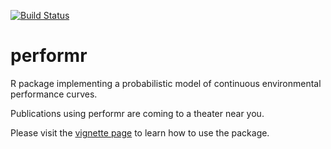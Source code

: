 [![Build Status](https://travis-ci.org/silastittes/performr.svg?branch=master)](https://travis-ci.org/silastittes/performr)


performr 
========

R package implementing a probabilistic model of continuous environmental performance curves. 

Publications using performr are coming to a theater near you.

Please visit the [vignette page](https://silastittes.github.io/performr/) to learn how to use the package.




